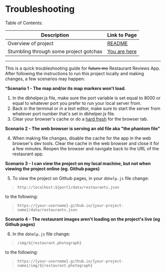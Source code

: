 # Troubleshooting

Table of Contents: 

| Description | Link to Page |
| ------------ | ------------- |
| Overview of project | [README](README.md)
| Stumbling through some project gotchas | [You are here](TROUBLESHOOTING.md)

---

This is a quick troubleshooting guide for ~~future me~~ Restaurant Reviews App. After following the instructions to run this project locally and making changes, a few scenarios may happen:

***Scenario 1 - The map and/or its map markers won't load.** 

1. In the dbhelper.js file, make sure the port variable is set equal to 8000 or equal to whatever port you prefer to run your local server from.
2. Back in the terminal or in a text editor, make sure to start the server from whatever port number that's set in dbhelper.js file.
3. Clear your browser's cache or do a [hard fresh](https://www.getfilecloud.com/blog/2015/03/tech-tip-how-to-do-hard-refresh-in-browsers/) for the browser tab.

**Scenario 2 - The web browser is serving an old file aka "the phantom file"** 

4. When making file changes, disable the cache for the app in the web browser's dev tools. Clear the cache in the web browser and close it for a few minutes. Reopen the browser and navigate back to the URL of the restaurant app.

**Scenario 3 - I can view the project on my local machine, but not when viewing the project online (eg. Github pages)** 

5. To view the project on Github pages, in your ``dbhelp.js`` file change:

> `http://localhost:${port}/data/restaurants.json`

to the following:

> `https://{your-username}.github.io/{your-project-name}/data/restaurants.json`

**Scenario 4 - The restaurant images aren't loading on the project's live (eg Github pages)** 

6. In the `dbhelp.js` file change: 

> `/img/${restaurant.photograph}`

to the following: 

> `https://{your-username}.github.io/{your-project-name}/img/${restaurant.photograph}`

